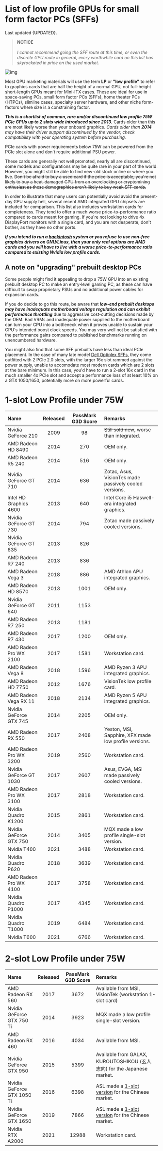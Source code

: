 <!-- created 2020/10/22 -->
<!-- updated 2022/1/26 -->
# List of low profile GPUs for small form factor PCs (SFFs)
Last updated {UPDATED}.

> **NOTICE**<br><br>
> _I cannot recommend going the SFF route at this time, or even the discrete GPU route in general, every worthwhile card on this list has skyrocketed in price on the used market._

![img](assets/low_profile_gpu.jpg)

Most GPU marketing materials will use the term **LP** or **"low profile"** to refer to graphics cards that are half the height of a normal GPU, not full-height short-length GPUs meant for Mini-ITX cases.
These are ideal for use in space-saving PCs, small form factor PCs (SFFs), home theater PCs (HTPCs), slimline cases, specialty server hardware, and other niche form-factors where size is a constraining factor.

***This is a shortlist of common, rare and/or discontinued low profile 75W PCIe GPUs up to 2 slots wide introduced since 2013.***
Cards older than this are most likely worse than your onboard graphics.
_Cards older than **2014** may have their driver support discontinued by the vendor, check compatibility with your operating system before purchasing._

PCIe cards with power requirements below 75W can be powered from the PCIe slot alone and don't require additional PSU power.

These cards are generally not well promoted, nearly all are discontinued, some models and configurations may be quite rare in your part of the world.
However, you might still be able to find new-old stock online or where you live.
~~Don't be afraid to buy a used card if the price is acceptable, you're not likely to buy a heat-damaged GPU from an overclocking or cryptomining enthusiast as these demographics aren't likely to buy weak SFF cards.~~

In order to illustrate that many users can potentially avoid avoid the present-day GPU supply hell, several recent AMD <span class="highlight">integrated GPU chipsets</span> are included for comparison.
This list also includes workstation cards for completeness.
They tend to offer a much worse price-to-performance ratio compared to cards meant for gaming.
If you're not looking to drive 4x DisplayPort monitors with a single card, and you are not desperate, don't bother, as they have no other ports.

***If you intend to run a [hackintosh][1] system or you refuse to use non-free graphics drivers on GNU/Linux, then your only real options are AMD cards and you will have to live with a worse price-to-performance ratio compared to existing Nvidia low profile cards.***

## A note on "upgrading" prebuilt desktop PCs
Some people might find it appealing to drop a 75W GPU into an existing prebuilt desktop PC to make an entry-level gaming PC, as these can have difficult to swap proprietary PSUs and no additional power cables for expansion cards.

If you do decide to go this route, be aware that ***low-end prebuilt desktops may have inadequate motherboard voltage regulation and can exhibit performance throttling*** due to aggressive cost-cutting decisions made by the OEM. Bad VRMs and inadequate power supplied to the motherboard can turn your CPU into a bottleneck when it proves unable to sustain your CPU's intended boost clock speeds.
You may very well not be satisfied with the performance gains compared to published benchmarks running on unencumbered hardware.

You might also find that some SFF prebuilts have less than ideal PCIe placement.
In the case of many late model [Dell Optiplex SFFs][5], they come outfitted with 2 PCIe 2.0 slots, with the larger 16x slot rammed against the power supply, unable to accomodate most modern cards which are 2 slots at the bare minimum.
In this case, you'd have to run a 2-slot 16x card in the much smaller 4x PCIe slot and accept a performance loss of at least 10% on a GTX 1050/1650, potentially more on more powerful cards.

# 1-slot Low Profile under 75W
| Name | Released | PassMark G3D Score | Remarks |
| :-- | :--: | :--: | :-- |
| Nvidia GeForce 210 | 2009 | 98 | ~~Still sold new~~, worse than integrated. |
| AMD Radeon HD 8490 | 2014 | 270 | OEM only. |
| AMD Radeon R5 240 | 2014 | 516 | OEM only. |
| Nvidia GeForce GT 710 | 2014 | 636 | Zotac, Asus, VisionTek made passively cooled versions. |
| <span class="highlight">Intel HD Graphics 4600</span> | 2013 | 640 | Intel Core i5 Haswell-era integrated graphics. |
| Nvidia GeForce GT 730 | 2014 | 794 | Zotac made passively cooled versions. |
| Nvidia GeForce GT 635 | 2013 | 826 | |
| AMD Radeon R7 240 | 2013 | 836 | |
| <span class="highlight">AMD Radeon Vega 3</span> | 2018 | 886 | AMD Athlon APU integrated graphics. |
| AMD Radeon HD 8570 | 2013 | 1001 | OEM only. |
| Nvidia GeForce GT 640 | 2011 | 1153 | |
| AMD Radeon R7 250 | 2013 | 1181 | |
| AMD Radeon R7 430 | 2017 | 1200 | OEM only. |
| AMD Radeon Pro WX 2100 | 2017 | 1581 | Workstation card. |
| <span class="highlight">AMD Radeon Vega 8</span> | 2018 | 1596 | AMD Ryzen 3 APU integrated graphics. |
| AMD Radeon HD 7750 | 2012 | 1676 | VisionTek low profile card. |
| <span class="highlight">AMD Radeon Vega RX 11</span> | 2018 | 2134 | AMD Ryzen 5 APU integrated graphics. |
| Nvidia GeForce GTX 745 | 2014 | 2205 | OEM only. |
| AMD Radeon RX 550 | 2017 | 2408 | Yeston, MSI, Sapphire, XFX made low profile versions. |
| AMD Radeon Pro WX 3200 | 2019 | 2560 | Workstation card. |
| Nvidia GeForce GT 1030 | 2017 | 2607 | Asus, EVGA, MSI made passively cooled versions. |
| AMD Radeon Pro WX 3100 | 2017 | 2818 | Workstation card. |
| Nvidia Quadro K1200 | 2015 | 2861 | Workstation card. |
| Nvidia GeForce GTX 750 | 2014 | 3405 | MQX made a low profile single-slot version. |
| Nvidia T400 | 2021 | 3488 | Workstation card. |
| Nvidia Quadro P620 | 2018 | 3639 | Workstation card. |
| AMD Radeon Pro WX 4100 | 2017 | 3758 | Workstation card. |
| Nvidia Quadro P1000 | 2017 | 4345 | Workstation card. |
| Nvidia Quadro T1000 | 2019 | 6484 | Workstation card. |
| Nvidia T600 | 2021 | 6766 | Workstation card. |

# 2-slot Low Profile under 75W
| Name | Released | PassMark G3D Score | Remarks |
| :-- | :--: | :--: | :-- |
| AMD Radeon RX 560 | 2017 | 3672 | Available from MSI, VisionTek (workstation 1-slot card) |
| Nvidia GeForce GTX 750 Ti | 2014 | 3923 | MQX made a low profile single-slot version. |
| AMD Radeon RX 460 | 2016 | 4034 | Available from MSI. |
| Nvidia GeForce GTX 950 | 2015 | 5399 | Available from GALAX, KUROUTOSHIKOU (玄人志向) for the Japanese market. |
| Nvidia GeForce GTX 1050 Ti | 2016 | 6398 | ASL made a [1-slot version][3] for the Chinese market. |
| Nvidia GeForce GTX 1650 | 2019 | 7866 | ASL made a [1-slot version][4] for the Chinese market. |
| Nvidia RTX A2000 | 2021 | 12988 | Workstation card. |

[1]: https://en.wikipedia.org/wiki/Hackintosh
[3]: https://videocardz.net/asl-geforce-gtx-1050-ti-4gb-battle-flag
[4]: https://videocardz.net/asl-geforce-gtx-1650-4gb-war-knife
[5]: https://www.dell.com/support/manuals/en-us/optiplex-9020-desktop/opt9020sffom-v2?guid=guid-f9b65300-4829-4b63-9770-237e6c10dcc7


